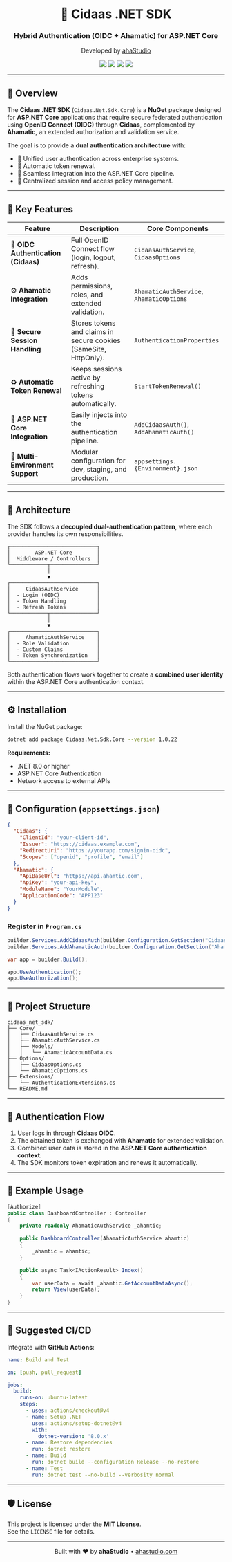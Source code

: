
<h1 align="center">💠 Cidaas .NET SDK</h1>
<h3 align="center">Hybrid Authentication (OIDC + Ahamatic) for ASP.NET Core</h3>

<p align="center">
  Developed by <a href="https://ahastudio.com" target="_blank">ahaStudio</a>
</p>

<p align="center">
  <img src="https://img.shields.io/badge/.NET-8.0-blueviolet?logo=dotnet&logoColor=white" />
  <img src="https://img.shields.io/badge/NuGet-Cidaas.Net.Sdk.Core-success?logo=nuget" />
  <img src="https://img.shields.io/badge/License-MIT-green" />
  <img src="https://img.shields.io/badge/Build-Passing-brightgreen?logo=githubactions" />
</p>

---

## 📖 Overview

The **Cidaas .NET SDK** (`Cidaas.Net.Sdk.Core`) is a **NuGet** package designed for **ASP.NET Core** applications that require secure federated authentication using **OpenID Connect (OIDC)** through **Cidaas**, complemented by **Ahamatic**, an extended authorization and validation service.

The goal is to provide a **dual authentication architecture** with:
- 🚀 Unified user authentication across enterprise systems.  
- 🔄 Automatic token renewal.  
- 🧱 Seamless integration into the ASP.NET Core pipeline.  
- 🔐 Centralized session and access policy management.  

---

## 🧩 Key Features

| Feature | Description | Core Components |
|----------|--------------|-----------------|
| 🔐 **OIDC Authentication (Cidaas)** | Full OpenID Connect flow (login, logout, refresh). | `CidaasAuthService`, `CidaasOptions` |
| ⚙️ **Ahamatic Integration** | Adds permissions, roles, and extended validation. | `AhamaticAuthService`, `AhamaticOptions` |
| 🍪 **Secure Session Handling** | Stores tokens and claims in secure cookies (SameSite, HttpOnly). | `AuthenticationProperties` |
| ♻️ **Automatic Token Renewal** | Keeps sessions active by refreshing tokens automatically. | `StartTokenRenewal()` |
| 🧱 **ASP.NET Core Integration** | Easily injects into the authentication pipeline. | `AddCidaasAuth()`, `AddAhamaticAuth()` |
| 🧠 **Multi-Environment Support** | Modular configuration for dev, staging, and production. | `appsettings.{Environment}.json` |

---

## 🧱 Architecture

The SDK follows a **decoupled dual-authentication pattern**, where each provider handles its own responsibilities.

```text
┌────────────────────────────┐
│        ASP.NET Core        │
│  Middleware / Controllers  │
└────────────┬───────────────┘
             │
             ▼
┌────────────────────────────┐
│     CidaasAuthService      │
│  - Login (OIDC)            │
│  - Token Handling          │
│  - Refresh Tokens          │
└────────────┬───────────────┘
             │
             ▼
┌────────────────────────────┐
│     AhamaticAuthService    │
│  - Role Validation         │
│  - Custom Claims           │
│  - Token Synchronization   │
└────────────────────────────┘
```

Both authentication flows work together to create a **combined user identity** within the ASP.NET Core authentication context.

---

## ⚙️ Installation

Install the NuGet package:

```bash
dotnet add package Cidaas.Net.Sdk.Core --version 1.0.22
```

**Requirements:**
- .NET 8.0 or higher  
- ASP.NET Core Authentication  
- Network access to external APIs  

---

## 🔧 Configuration (`appsettings.json`)

```json
{
  "Cidaas": {
    "ClientId": "your-client-id",
    "Issuer": "https://cidaas.example.com",
    "RedirectUri": "https://yourapp.com/signin-oidc",
    "Scopes": ["openid", "profile", "email"]
  },
  "Ahamatic": {
    "ApiBaseUrl": "https://api.ahamtic.com",
    "ApiKey": "your-api-key",
    "ModuleName": "YourModule",
    "ApplicationCode": "APP123"
  }
}
```

### Register in `Program.cs`

```csharp
builder.Services.AddCidaasAuth(builder.Configuration.GetSection("Cidaas"));
builder.Services.AddAhamaticAuth(builder.Configuration.GetSection("Ahamatic"));

var app = builder.Build();

app.UseAuthentication();
app.UseAuthorization();
```

---

## 🧠 Project Structure

```
cidaas_net_sdk/
├── Core/
│   ├── CidaasAuthService.cs
│   ├── AhamaticAuthService.cs
│   ├── Models/
│   │   └── AhamaticAccountData.cs
├── Options/
│   ├── CidaasOptions.cs
│   └── AhamaticOptions.cs
├── Extensions/
│   └── AuthenticationExtensions.cs
└── README.md
```

---

## 🔄 Authentication Flow

1. User logs in through **Cidaas OIDC**.  
2. The obtained token is exchanged with **Ahamatic** for extended validation.  
3. Combined user data is stored in the **ASP.NET Core authentication context**.  
4. The SDK monitors token expiration and renews it automatically.

---

## 🧪 Example Usage

```csharp
[Authorize]
public class DashboardController : Controller
{
    private readonly AhamaticAuthService _ahamtic;

    public DashboardController(AhamaticAuthService ahamtic)
    {
        _ahamtic = ahamtic;
    }

    public async Task<IActionResult> Index()
    {
        var userData = await _ahamtic.GetAccountDataAsync();
        return View(userData);
    }
}
```

---

## 🧰 Suggested CI/CD

Integrate with **GitHub Actions**:

```yaml
name: Build and Test

on: [push, pull_request]

jobs:
  build:
    runs-on: ubuntu-latest
    steps:
      - uses: actions/checkout@v4
      - name: Setup .NET
        uses: actions/setup-dotnet@v4
        with:
          dotnet-version: '8.0.x'
      - name: Restore dependencies
        run: dotnet restore
      - name: Build
        run: dotnet build --configuration Release --no-restore
      - name: Test
        run: dotnet test --no-build --verbosity normal
```

---

## 🛡️ License

This project is licensed under the **MIT License**.  
See the `LICENSE` file for details.

---

<p align="center">
  Built with ❤️ by <strong>ahaStudio</strong> • <a href="https://ahastudio.com">ahastudio.com</a>
</p>
